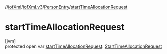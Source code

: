 //[iofXml](../../../index.md)/[iofXml.v3](../index.md)/[PersonEntry](index.md)/[startTimeAllocationRequest](start-time-allocation-request.md)

# startTimeAllocationRequest

[jvm]\
protected open var [startTimeAllocationRequest](start-time-allocation-request.md): [StartTimeAllocationRequest](../-start-time-allocation-request/index.md)
